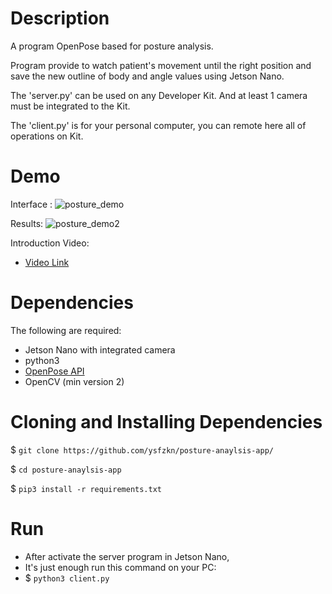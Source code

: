 # Description 
A program OpenPose based for posture analysis.

Program provide to watch patient's movement until the right position and save the new outline of body and angle values using Jetson Nano.

The 'server.py' can be used on any Developer Kit. And at least 1 camera must be integrated to the Kit.

The 'client.py' is for your personal computer, you can remote here all of operations on Kit.

# Demo 
Interface : 
![posture_demo](https://user-images.githubusercontent.com/58569590/113511234-89bd8080-9567-11eb-8f77-f8bfb8b6c155.jpg)

Results:
![posture_demo2](https://user-images.githubusercontent.com/58569590/113511313-ede04480-9567-11eb-95f5-af97c9c0a4aa.jpg)

Introduction Video:
* [Video Link](https://www.youtube.com/watch?v=bQAjxHcxU6A)



# Dependencies

The following are required:

* Jetson Nano with integrated camera
* python3
* [OpenPose API](https://github.com/CMU-Perceptual-Computing-Lab/openpose)
* OpenCV (min version 2)

# Cloning and Installing Dependencies
 $ `git clone https://github.com/ysfzkn/posture-anaylsis-app/`
 
 $ `cd posture-anaylsis-app`
 
 $ `pip3 install -r requirements.txt`

# Run

* After activate the server program in Jetson Nano,
* It's just enough run this command on your PC:
* $ `python3 client.py` 
